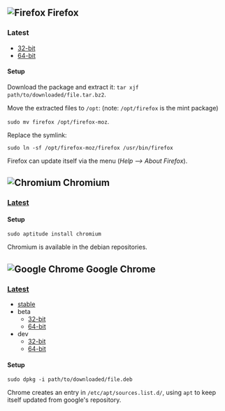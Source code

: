 ## ![Firefox][img-firefox] Firefox ##

### Latest ###
* [32-bit][firefox-x86-latest]
* [64-bit][firefox-amd64-latest]

#### Setup ####

Download the package and extract it: `tar xjf path/to/downloaded/file.tar.bz2`.

Move the extracted files to `/opt`:  (note: `/opt/firefox` is the mint package)

`sudo mv firefox /opt/firefox-moz`.

Replace the symlink:

`sudo ln -sf /opt/firefox-moz/firefox /usr/bin/firefox`

Firefox can update itself via the menu (_Help --> About Firefox_).

## ![Chromium][img-chromium] Chromium ##

### [Latest][chromium-pts] ###

#### Setup ####

`sudo aptitude install chromium`

Chromium is available in the debian repositories.

## ![Google Chrome][img-chrome] Google Chrome ##

### [Latest][chrome-landing] ###

* [stable][chrome-stable]
* beta
    * [32-bit][chrome-x86-beta]
    * [64-bit][chrome-amd64-beta]
* dev
    * [32-bit][chrome-x86-dev]
    * [64-bit][chrome-amd64-dev]

#### Setup ####

`sudo dpkg -i path/to/downloaded/file.deb`

Chrome creates an entry in `/etc/apt/sources.list.d/`, using `apt` to keep itself updated from google's repository.

[firefox-x86-latest]: ftp://ftp.mozilla.org/pub/mozilla.org/firefox/releases/latest/linux-i686/en-US/
[firefox-amd64-latest]: ftp://ftp.mozilla.org/pub/mozilla.org/firefox/releases/latest/linux-x86_64/en-US/
[chromium-pts]: http://packages.qa.debian.org/c/chromium-browser.html
[chrome-landing]: http://dev.chromium.org/getting-involved/dev-channel 
[chrome-stable]: https://www.google.com/chrome?platform=linux
[chrome-x86-beta]: http://www.google.com/chrome/intl/en/eula_beta.html?dl=beta_i386_deb
[chrome-amd64-beta]: http://www.google.com/chrome/intl/en/eula_beta.html?dl=beta_amd64_deb
[chrome-x86-dev]: http://www.google.com/chrome/intl/en/eula_dev.html?dl=unstable_i386_deb
[chrome-amd64-dev]: http://www.google.com/chrome/intl/en/eula_dev.html?dl=unstable_amd64_deb

[img-firefox]: https://static-ssl-cdn.addons.mozilla.net/media/img/app-icons/med/firefox.png "Mozilla Firefox"
[img-chrome]: http://www.chromium.org/_/rsrc/1302286290899/chromium-projects/chrome-32.png "Google Chrome"
[img-chromium]: http://www.chromium.org/_/rsrc/1302286216006/config/customLogo.gif "Chromium"